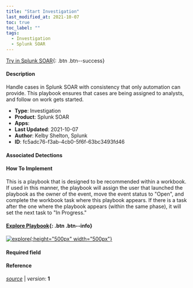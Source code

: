 ```yaml
---
title: "Start Investigation"
last_modified_at: 2021-10-07
toc: true
toc_label: ""
tags:
  - Investigation
  - Splunk SOAR
---
```


[Try in Splunk SOAR](https://www.splunk.com/en_us/software/splunk-security-orchestration-and-automation.html){: .btn .btn--success}

#### Description

Handle cases in Splunk SOAR with consistency that only automation can provide. This playbook ensures that cases are being assigned to analysts, and follow on work gets started.

- **Type**: Investigation
- **Product**: Splunk SOAR
- **Apps**: 
- **Last Updated**: 2021-10-07
- **Author**: Kelby Shelton, Splunk
- **ID**: fc5adc76-f3ab-4cb0-5f6f-63bc3493fd46

#### Associated Detections


#### How To Implement
This is a playbook that is designed to be recommended within a workbook. If used in this manner, the playbook will assign the user that launched the playbook as the owner of the event, move the event status to &#34;Open&#34;, and complete the workbook task where this playbook appears. If there is a task after the one where the playbook appears (within the same phase), it will set the next task to &#34;In Progress.&#34;


#### [Explore Playbook](https://splunk.github.io/soar-playbook-viewer/?playbook=https://raw.githubusercontent.com/phantomcyber/playbooks/latest/start_investigation.json){: .btn .btn--info}

[![explore](https://raw.githubusercontent.com/splunk/security_content/develop/playbooks/start_investigation.png){:height="500px" width="500px"}](https://splunk.github.io/soar-playbook-viewer/?playbook=https://raw.githubusercontent.com/phantomcyber/playbooks/latest/start_investigation.json)

#### Required field


#### Reference



[*source*](https://github.com/splunk/security_content/tree/develop/playbooks/start_investigation.yml) \| *version*: **1**